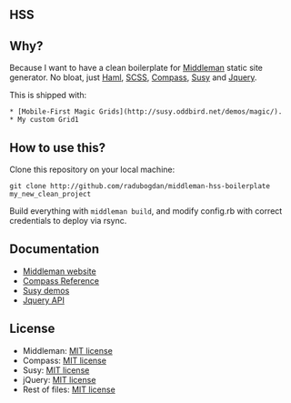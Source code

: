 ## HSS

## Why?

Because I want to have a clean boilerplate for [Middleman](http://middlemanapp.com/) static site generator.
No bloat, just [Haml](http://haml-lang.com/), [SCSS](http://sass-lang.com/), [Compass](http://compass-style.org/), 
[Susy](http://susy.oddbird.net/) and [Jquery](http://jquery.com/).

This is shipped with: 
    
    * [Mobile-First Magic Grids](http://susy.oddbird.net/demos/magic/).
    * My custom Grid1

## How to use this?

Clone this repository on your local machine:

```
git clone http://github.com/radubogdan/middleman-hss-boilerplate my_new_clean_project
```

Build everything with ```middleman build```, and modify
config.rb with correct credentials to deploy via rsync.

## Documentation
* [Middleman website](http://middlemanapp.com/)
* [Compass Reference](http://compass-style.org/reference/compass/)
* [Susy demos](http://susy.oddbird.net/demos/)
* [Jquery API](http://api.jquery.com/)

## License

* Middleman: [MIT license](https://github.com/middleman/middleman/blob/master/LICENSE.md)
* Compass: [MIT license](https://github.com/chriseppstein/compass/blob/stable/LICENSE.markdown)
* Susy: [MIT license](https://github.com/ericam/susy/blob/master/LICENSE.txt)
* jQuery: [MIT license](https://github.com/jquery/jquery/blob/master/MIT-LICENSE.txt)
* Rest of files: [MIT license](https://github.com/radubogdan/blob/master/LICENSE.txt)
